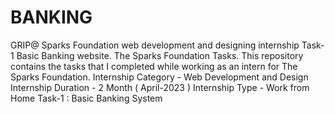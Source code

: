 # BANKING                                        
GRIP@ Sparks Foundation web development and designing internship Task-1 Basic Banking website. The Sparks Foundation Tasks. This repository contains the tasks that I completed while working as an intern for The Sparks Foundation.  Internship Category - Web Development and Design Internship Duration - 2 Month ( April-2023 ) Internship Type - Work from Home  Task-1 : Basic Banking System
